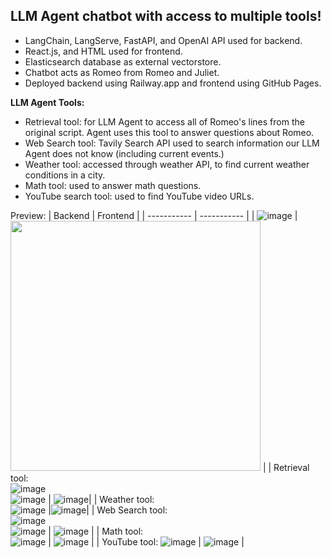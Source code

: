 ## LLM Agent chatbot with access to multiple tools!
  - LangChain, LangServe, FastAPI, and OpenAI API used for backend.
  - React.js, and HTML used for frontend.
  - Elasticsearch database as external vectorstore.
  - Chatbot acts as Romeo from Romeo and Juliet.
  - Deployed backend using Railway.app and frontend using GitHub Pages.
  
**LLM Agent Tools:**
- Retrieval tool: for LLM Agent to access all of Romeo's lines from the original script. Agent uses this tool to answer questions about Romeo.
- Web Search tool: Tavily Search API used to search information our LLM Agent does not know (including current events.)
- Weather tool: accessed through weather API, to find current weather conditions in a city.
- Math tool: used to answer math questions.
- YouTube search tool: used to find YouTube video URLs.
 
Preview:
| Backend      | Frontend |
| ----------- | ----------- |
| ![image](https://github.com/asvch/llm-agent-fullstack/assets/66492476/844e83d5-e898-4cbe-b620-5218dc9074b4) | <img src="https://github.com/asvch/llm-agent-fullstack/assets/66492476/23722a4a-4b2b-47ac-883c-cd8749dc358b" width="400" height="400"> |
| Retrieval tool: <br> ![image](https://github.com/asvch/llm-agent-fullstack/assets/66492476/44eb6029-5c33-47e0-995f-3289e9a2522e) <br> ![image](https://github.com/asvch/llm-agent-fullstack/assets/66492476/476b7be1-a1f9-425d-ab16-2d396bce22c9) | ![image](https://github.com/asvch/llm-agent-fullstack/assets/66492476/5da001c3-e601-4c03-9291-2a249f2aef53)|
| Weather tool: <br> ![image](https://github.com/asvch/llm-agent-fullstack/assets/66492476/148f50a7-a769-4d23-9919-94754551cfde) |![image](https://github.com/asvch/llm-agent-fullstack/assets/66492476/142528eb-ff8b-46aa-b8f2-9774663fd0ea)|
| Web Search tool: <br> ![image](https://github.com/asvch/llm-agent-fullstack/assets/66492476/95533633-6604-482f-b3ef-cafbfd300ca9) <br> ![image](https://github.com/asvch/llm-agent-fullstack/assets/66492476/1a53e9f2-38db-47fb-985e-3a352b93b29e) | ![image](https://github.com/asvch/llm-agent-fullstack/assets/66492476/da7114a2-4821-48f3-b7ae-fef596ffe831) |
| Math tool: <br> ![image](https://github.com/asvch/llm-agent-fullstack/assets/66492476/ea21311d-c35b-4d3a-b5d1-392caffd24ad) | ![image](https://github.com/asvch/llm-agent-fullstack/assets/66492476/7cbd005e-d543-439c-863f-afdc23348daa) |
| YouTube tool: ![image](https://github.com/asvch/llm-agent-fullstack/assets/66492476/a5734635-221e-4484-8d95-e6a30642ad56) | ![image](https://github.com/asvch/llm-agent-fullstack/assets/66492476/f1eeedca-752c-4cf2-943d-2907aedd46ad) |
